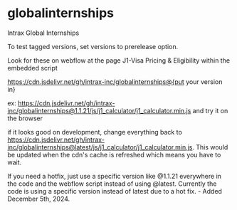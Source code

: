 # globalinternships
Intrax Global Internships

To test tagged versions, set versions to prerelease option.

Look for these on webflow at the page J1-Visa Pricing & Eligibility within the embedded script

https://cdn.jsdelivr.net/gh/intrax-inc/globalinternships@{put your version in}

ex: https://cdn.jsdelivr.net/gh/intrax-inc/globalinternships@1.1.21/js/j1_calculator/j1_calculator.min.js and try it on the browser

if it looks good on development, change everything back to https://cdn.jsdelivr.net/gh/intrax-inc/globalinternships@latest/js/j1_calculator/j1_calculator.min.js. This would be updated when the cdn's cache is refreshed which means you have to wait. 

If you need a hotfix, just use a specific version like @1.1.21 everywhere in the code and the webflow script instead of using @latest. Currently the code is using a specific version instead of latest due to a hot fix. - Added December 5th, 2024. 

